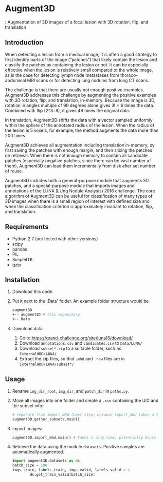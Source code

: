 # Augment3D
: Augmentation of 3D images of a focal lesion with 3D rotation, flip, and translation

## Introduction
When detecting a lesion from a medical image, it is often a good strategy to first identify parts of the image (“patches”) that likely contain the lesion and classify the patches as containing the lesion or not. It can be especially effective when the lesion is relatively small compared to the whole image, as is the case for detecting lymph node metastases from thoraco-abdominal MRI scans or for detecting lung nodules from lung CT scans. 

The challenge is that there are usually not enough positive examples. Augment3D addresses this challenge by augmenting the positive examples with 3D rotation, flip, and translation, in-memory. Because the image is 3D, rotation in angles multiple of 90 degrees alone gives 3! = 6 times the data. Combined with flip (2^3=8), it gives 48 times the original data.

In translation, Augment3D shifts the data with a vector sampled uniformly within the sphere of the annotated radius of the lesion. When the radius of the lesion is 5 voxels, for example, the method augments the data more than 200 times. 

Augment3D achieves all augmentation including translation in-memory, by first saving the patches with enough margin, and then slicing the patches on retrieval. When there is not enough memory to contain all candidate patches (especially negative patches, since there can be vast number of them), Augment3D can load them incrementally from disk after set number of reuse.

Augment3D includes both a general-purpose module that augments 3D patches, and a special-purpose module that imports images and annotations of the LUNA (LUng Nodule Analysis) 2016 challenge. The core algorithm of Augment3D can be useful for classification of many types of 3D images when there is a small region of interest with defined size and when the classification criterion is approximately invariant to rotation, flip, and translation. 

## Requirements
* Python 2.7 (not tested with other versions)
* scipy
* pandas
* PIL
* SimpleITK
* gzip

## Installation
1. Download this code.
2. Put it next to the 'Data' folder. An example folder structure would be

   ```bash
   augment3D
   +-- augment3D # this repository
   +-- Data 
   ```
        
3. Download data.
    1. Go to https://grand-challenge.org/site/luna16/download/
    2. Download `annotations.csv` and `candidates.csv` to `Data/LUNA/`
    3. Download `subset*.zip` to a suitable folder, such as `ExternalHDD/LUNA/`
    4. Extract the zip files, so that `.mhd` and `.raw` files are in `ExternalHDD/LUNA/subset*/`

## Usage
1. Rename `img_dir_root`, `img_dir`, and `patch_dir` in `paths.py`.
2. Move all images into one folder and create a `.csv` containing the UID and the subset info:

    ```python
    # separate from import_mhd (next step) because import_mhd takes a long time
    augment3D.gather_subsets.main()
    ```
    
3. Import images:

    ```python
    augment3D.import_mhd.main() # Takes a long time, potentially hours to days
    ```
    
4. Retrieve the data using the module `datasets`. Positive samples are automatically augmented.

    ```python
    import augment3D.datasets as ds
    batch_size = 100
    imgs_train, labels_train, imgs_valid, labels_valid = \
            ds.get_train_valid(batch_size)
    ```

